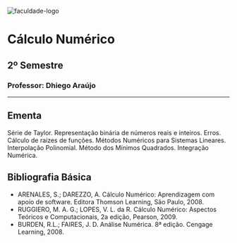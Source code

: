 ![faculdade-logo](https://doity.com.br/media/doity/eventos/evento-13392-logo_organizador.png)

# Cálculo Numérico

## 2º Semestre

### **Professor:** Dhiego Araújo

---

## Ementa

Série de Taylor. Representação binária de números reais e inteiros. Erros. Cálculo de raízes de
funções. Métodos Numéricos para Sistemas Lineares. Interpolação Polinomial. Método dos Mínimos
Quadrados. Integração Numérica.

## Bibliografia Básica

- ARENALES, S.; DAREZZO, A. Cálculo Numérico: Aprendizagem com apoio de software. Editora Thomson Learning, São Paulo, 2008.
- RUGGIERO, M. A. G.; LOPES, V. L. da R. Cálculo Numérico: Aspectos Teóricos e Computacionais, 2a edição, Pearson, 2009.
- BURDEN, R.L.; FAIRES, J. D. Análise Numérica. 8ª edição. Cengage Learning, 2008.
